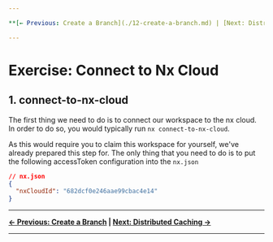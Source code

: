 ```yaml
---

**[← Previous: Create a Branch](./12-create-a-branch.md) | [Next: Distributed Caching →](./14-distributed-caching.md)**

---
```


# Exercise: Connect to Nx Cloud

## 1. connect-to-nx-cloud

The first thing we need to do is to connect our workspace to the nx cloud.
In order to do so, you would typically run `nx connect-to-nx-cloud`.

As this would require you to claim this workspace for yourself, we've already prepared this step for.
The only thing that you need to do is to put the following accessToken configuration into the `nx.json`

```json
// nx.json
{
  "nxCloudId": "682dcf0e246aae99cbac4e14"
}
```

---

**[← Previous: Create a Branch](./12-create-a-branch.md) | [Next: Distributed Caching →](./14-distributed-caching.md)**

---

